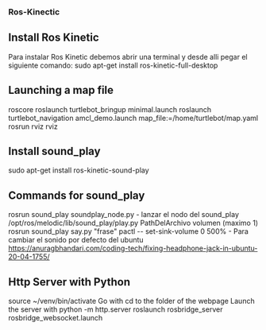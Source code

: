 ### Ros-Kinectic

## Install Ros Kinetic
Para instalar Ros Kinetic debemos abrir una terminal y desde alli pegar el siguiente comando:
sudo apt-get install ros-kinetic-full-desktop

## Launching a map file
roscore 
roslaunch turtlebot_bringup minimal.launch
roslaunch turtlebot_navigation amcl_demo.launch map_file:=/home/turtlebot/map.yaml
rosrun rviz rviz

## Install sound_play
sudo apt-get install ros-kinetic-sound-play

## Commands for sound_play
rosrun sound_play soundplay_node.py - lanzar el nodo del sound_play
/opt/ros/melodic/lib/sound_play/play.py PathDelArchivo volumen (maximo 1)
rosrun sound_play say.py "frase"
pactl -- set-sink-volume 0 500% - Para cambiar el sonido por defecto del ubuntu
https://anuragbhandari.com/coding-tech/fixing-headphone-jack-in-ubuntu-20-04-1755/

## Http Server with Python
source ~/venv/bin/activate
Go with cd to the folder of the webpage
Launch the server with python -m http.server
roslaunch rosbridge_server rosbridge_websocket.launch

